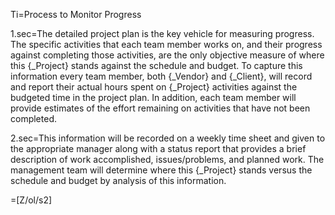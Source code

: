 Ti=Process to Monitor Progress

1.sec=The detailed project plan is the key vehicle for measuring progress. The specific activities that each team member works on, and their progress against completing those activities, are the only objective measure of where this {_Project} stands against the schedule and budget. To capture this information every team member, both {_Vendor} and {_Client}, will record and report their actual hours spent on {_Project} activities against the budgeted time in the project plan. In addition, each team member will provide estimates of the effort remaining on activities that have not been completed.

2.sec=This information will be recorded on a weekly time sheet and given to the appropriate manager along with a status report that provides a brief description of work accomplished, issues/problems, and planned work. The management team will determine where this {_Project} stands versus the schedule and budget by analysis of this information.

=[Z/ol/s2]
